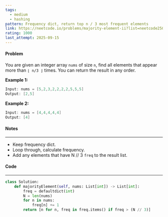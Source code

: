```yaml
---
tags:
  - medium
  - hashing
pattern: Frequency dict, return top n / 3 most frequent elements
link: https://neetcode.io/problems/majority-element-ii?list=neetcode250
rating: 1000
last_attempt: 2025-09-15
---
```

#### Problem
You are given an integer array `nums` of size `n`, find all elements that appear more than `⌊ n/3 ⌋` times. You can return the result in any order.

**Example 1:**

```java
Input: nums = [5,2,3,2,2,2,2,5,5,5]
Output: [2,5]
```

**Example 2:**

```java
Input: nums = [4,4,4,4,4]
Output: [4]
```

#### Notes
---
- Keep frequency dict.
- Loop through, calculate frequency.
- Add any elements that have N // 3 `freq` to the result list.

#### Code
---

```python
class Solution:
    def majorityElement(self, nums: List[int]) -> List[int]:
        freq = defaultdict(int)
        N = len(nums)
        for n in nums:
            freq[n] += 1
        return [n for n, freq in freq.items() if freq > (N // 3)]
```
